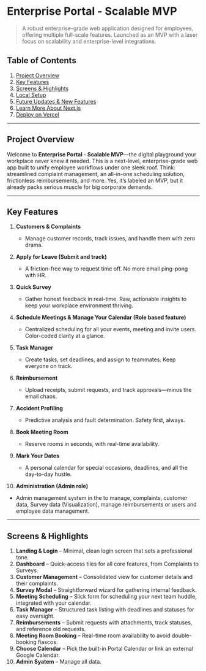 # Enterprise Portal - Scalable MVP

> A robust enterprise-grade web application designed for employees, offering multiple full-scale features. Launched as an MVP with a laser focus on scalability and enterprise-level integrations.

## Table of Contents
1. [Project Overview](#project-overview)  
2. [Key Features](#key-features)  
3. [Screens & Highlights](#screens--highlights)  
4. [Local Setup](#local-setup)  
5. [Future Updates & New Features](#future-updates--new-features)  
6. [Learn More About Next.js](#learn-more-about-nextjs)  
7. [Deploy on Vercel](#deploy-on-vercel)

---

## Project Overview
Welcome to **Enterprise Portal - Scalable MVP**—the digital playground your workplace never knew it needed. This is a next-level, enterprise-grade web app built to unify employee workflows under one sleek roof. Think: streamlined complaint management, an all-in-one scheduling solution, frictionless reimbursements, and more. Yes, it’s labeled an MVP, but it already packs serious muscle for big corporate demands.

---

## Key Features
1. **Customers & Complaints**  
   - Manage customer records, track issues, and handle them with zero drama.

2. **Apply for Leave (Submit and track)**  
   - A friction-free way to request time off. No more email ping-pong with HR.

3. **Quick Survey**  
   - Gather honest feedback in real-time. Raw, actionable insights to keep your workplace environment thriving.

4. **Schedule Meetings & Manage Your Calendar (Role based feature)**  
   - Centralized scheduling for all your events, meeting and invite users. Color-coded clarity at a glance.

5. **Task Manager**  
   - Create tasks, set deadlines, and assign to teammates. Keep everyone on track.

6. **Reimbursement**  
   - Upload receipts, submit requests, and track approvals—minus the email chaos.

7. **Accident Profiling**  
   - Predictive analysis and fault determination. Safety first, always.

8. **Book Meeting Room**  
   - Reserve rooms in seconds, with real-time availability.

9. **Mark Your Dates**  
   - A personal calendar for special occasions, deadlines, and all the day-to-day hustle.

10. **Administration (Admin role)**  
   - Admin management system in the to manage, complaints, customer data, Survey data (Visualization), manage reimbursements or users and employee data management.

---

## Screens & Highlights
1. **Landing & Login** – Minimal, clean login screen that sets a professional tone.  
2. **Dashboard** – Quick-access tiles for all core features, from Complaints to Surveys.  
3. **Customer Management** – Consolidated view for customer details and their complaints.  
4. **Survey Modal** – Straightforward wizard for gathering internal feedback.  
5. **Meeting Scheduling** – Slick form for scheduling your next team huddle, integrated with your calendar.  
6. **Task Manager** – Structured task listing with deadlines and statuses for easy oversight.  
7. **Reimbursements** – Submit requests with attachments, track statuses, and reference old requests.  
8. **Meeting Room Booking** – Real-time room availability to avoid double-booking fiascos.  
9. **Choose Calendar** – Pick the built-in Portal Calendar or link an external Google Calendar.  
10. **Admin Syatem** – Manage all data.

